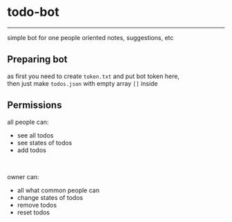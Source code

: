 # todo-bot
---
simple bot for one people oriented notes, suggestions, etc
<br/>
## Preparing bot
as first you need to create `token.txt`
and put bot token here, <br/>
then just make `todos.json` with empty array `[]` inside
## Permissions
all people can:
* see all todos
* see states of todos
* add todos
<br/>

owner can:
* all what common people can
* change states of todos
* remove todos
* reset todos
